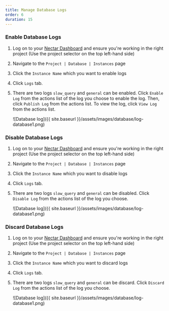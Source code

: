 ```yaml
---
title: Manage Database Logs
order: 6
duration: 15
---
```


### Enable Database Logs

1. Log on to your [Nectar Dashboard](https://dashboard.rc.nectar.org.au) and ensure you're working in the right project (Use the project selector on the top left-hand side)
2. Navigate to the `Project | Database | Instances` page
3. Click the `Instance Name` which you want to enable logs
4. Click `Logs` tab.
5. There are two logs `slow_query` and `general` can be enabled. Click `Enable Log` from the actions list of the log you choose to enable the log.  Then, click `Publish Log` from the actions list. To view the log, click `View Log` from the actions list.

    ![Database log]({{ site.baseurl }}/assets/images/database/log-database1.png)

### Disable Database Logs

1. Log on to your [Nectar Dashboard](https://dashboard.rc.nectar.org.au) and ensure you're working in the right project (Use the project selector on the top left-hand side)
2. Navigate to the `Project | Database | Instances` page
3. Click the `Instance Name` which you want to disable logs
4. Click `Logs` tab.
5. There are two logs `slow_query` and `general` can be disabled. Click `Disable Log` from the actions list of the log you choose. 

    ![Database log]({{ site.baseurl }}/assets/images/database/log-database1.png)

### Discard Database Logs

1. Log on to your [Nectar Dashboard](https://dashboard.rc.nectar.org.au) and ensure you're working in the right project (Use the project selector on the top left-hand side)
2. Navigate to the `Project | Database | Instances` page
3. Click the `Instance Name` which you want to discard logs
4. Click `Logs` tab.
5. There are two logs `slow_query` and `general` can be discard. Click `Discard Log` from the actions list of the log you choose. 

    ![Database log]({{ site.baseurl }}/assets/images/database/log-database1.png)